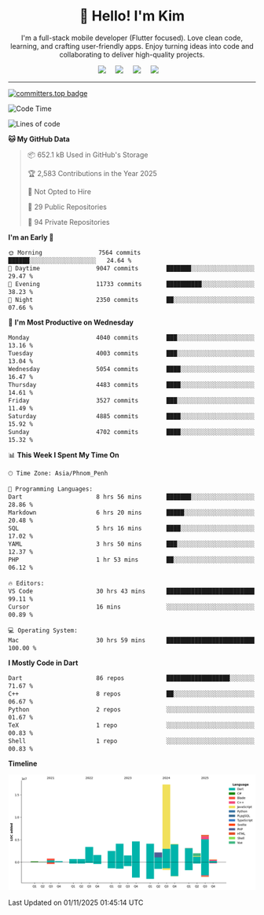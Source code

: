 <h1 align="center">👋 Hello! I'm Kim</h1>

<p align="center">
   I'm a full-stack mobile developer (Flutter focused). Love clean code, learning, and crafting user-friendly apps. Enjoy turning ideas into code and collaborating to deliver high-quality projects.
</p>

<p align="center">
  <a href="mailto:inbox@pckimlong.com"><img src="https://img.shields.io/badge/gmail-%23D14836.svg?&style=for-the-badge&logo=gmail&logoColor=white" /></a>&nbsp;&nbsp;&nbsp;&nbsp;
  <a href="https://t.me/pochkimlong/"><img src="https://img.shields.io/badge/telegram-%230077B5.svg?&style=for-the-badge&logo=telegram&logoColor=white" /></a>&nbsp;&nbsp;&nbsp;&nbsp;
  <a href="https://www.youtube.com/@PcKimlong/"><img src="https://img.shields.io/badge/youtube-%23dc2743.svg?&style=for-the-badge&logo=youtube&logoColor=white" /></a>&nbsp;&nbsp;&nbsp;&nbsp;
  <a href="https://www.tiktok.com/@pckimlong/"><img src="https://img.shields.io/badge/tiktok-%23000000.svg?&style=for-the-badge&logo=tiktok&logoColor=white" /></a>&nbsp;&nbsp;&nbsp;&nbsp;
</p>

---

[![committers.top badge](https://user-badge.committers.top/cambodia_private/pckimlong.svg)](https://user-badge.committers.top/cambodia_private/pckimlong)

<!--START_SECTION:waka-->
![Code Time](http://img.shields.io/badge/Code%20Time-2%2C281%20hrs%2022%20mins-blue)

![Lines of code](https://img.shields.io/badge/From%20Hello%20World%20I%27ve%20Written-59.5%20million%20lines%20of%20code-blue)

**🐱 My GitHub Data** 

> 📦 652.1 kB Used in GitHub's Storage 
 > 
> 🏆 2,583 Contributions in the Year 2025
 > 
> 🚫 Not Opted to Hire
 > 
> 📜 29 Public Repositories 
 > 
> 🔑 94 Private Repositories 
 > 
**I'm an Early 🐤** 

```text
🌞 Morning                7564 commits        ██████░░░░░░░░░░░░░░░░░░░   24.64 % 
🌆 Daytime                9047 commits        ███████░░░░░░░░░░░░░░░░░░   29.47 % 
🌃 Evening                11733 commits       ██████████░░░░░░░░░░░░░░░   38.23 % 
🌙 Night                  2350 commits        ██░░░░░░░░░░░░░░░░░░░░░░░   07.66 % 
```
📅 **I'm Most Productive on Wednesday** 

```text
Monday                   4040 commits        ███░░░░░░░░░░░░░░░░░░░░░░   13.16 % 
Tuesday                  4003 commits        ███░░░░░░░░░░░░░░░░░░░░░░   13.04 % 
Wednesday                5054 commits        ████░░░░░░░░░░░░░░░░░░░░░   16.47 % 
Thursday                 4483 commits        ████░░░░░░░░░░░░░░░░░░░░░   14.61 % 
Friday                   3527 commits        ███░░░░░░░░░░░░░░░░░░░░░░   11.49 % 
Saturday                 4885 commits        ████░░░░░░░░░░░░░░░░░░░░░   15.92 % 
Sunday                   4702 commits        ████░░░░░░░░░░░░░░░░░░░░░   15.32 % 
```


📊 **This Week I Spent My Time On** 

```text
🕑︎ Time Zone: Asia/Phnom_Penh

💬 Programming Languages: 
Dart                     8 hrs 56 mins       ███████░░░░░░░░░░░░░░░░░░   28.86 % 
Markdown                 6 hrs 20 mins       █████░░░░░░░░░░░░░░░░░░░░   20.48 % 
SQL                      5 hrs 16 mins       ████░░░░░░░░░░░░░░░░░░░░░   17.02 % 
YAML                     3 hrs 50 mins       ███░░░░░░░░░░░░░░░░░░░░░░   12.37 % 
PHP                      1 hr 53 mins        ██░░░░░░░░░░░░░░░░░░░░░░░   06.12 % 

🔥 Editors: 
VS Code                  30 hrs 43 mins      █████████████████████████   99.11 % 
Cursor                   16 mins             ░░░░░░░░░░░░░░░░░░░░░░░░░   00.89 % 

💻 Operating System: 
Mac                      30 hrs 59 mins      █████████████████████████   100.00 % 
```

**I Mostly Code in Dart** 

```text
Dart                     86 repos            ██████████████████░░░░░░░   71.67 % 
C++                      8 repos             ██░░░░░░░░░░░░░░░░░░░░░░░   06.67 % 
Python                   2 repos             ░░░░░░░░░░░░░░░░░░░░░░░░░   01.67 % 
TeX                      1 repo              ░░░░░░░░░░░░░░░░░░░░░░░░░   00.83 % 
Shell                    1 repo              ░░░░░░░░░░░░░░░░░░░░░░░░░   00.83 % 
```



**Timeline**

![Lines of Code chart](https://raw.githubusercontent.com/pckimlong/pckimlong/main/assets/bar_graph.png)


 Last Updated on 01/11/2025 01:45:14 UTC
<!--END_SECTION:waka-->

<!---
PochKimlong/PochKimlong is a ✨ special ✨ repository because its `README.md` (this file) appears on your GitHub profile.
You can click the Preview link to take a look at your changes.
--->
